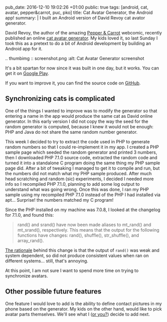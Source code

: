 pub_date: 2016-12-10 19:02:26 +01:00
public: true
tags: [android, cat, avatar, pepper&carrot, puc, pko]
title: Cat Avatar Generator, the Android app!
summary: |
    I built an Android version of David Revoy cat avator generator.

David Revoy, the author of the amazing [Pepper & Carrot][pac] webcomic, recently published an online [cat avatar generator][cag]. My kids loved it, so last Sunday I took this as a pretext to do a bit of Android development by building an Android app for it.

.. thumbimg :: screenshot.png
    :alt: Cat Avatar Generator screenshot

It's a bit spartan for now since it was built in one day, but it works. You can get it on [Google Play][gplay].

If you want to improve it, you can find the source code on [GitHub][gh].

## Synchronizing cats is complicated

One of the things I wanted to improve was to modify the generator so that entering a name in the app would produce the same cat as David online generator. In this early version I did not copy the way the seed for the random generator is computed, because I knew it would not be enough: PHP and Java do not share the same random number generator.

This week I decided to try to extract the code used in PHP to generate random numbers so that I could re-implement it in my app. I created a PHP sample page which seeded the random generator and printed 3 numbers, then I downloaded PHP 7.1.0 source code, extracted the random code and turned it into a standalone C program doing the same thing my PHP sample page did. After a bit of tweaking I managed to get it to compile and run, but the numbers did not match what my PHP sample produced. After much head scratching and random (sic) experiments, I decided I needed more info so I recompiled PHP 7.1.0, planning to add some log output to understand what was going wrong.  Once this was done, I ran my PHP sample using my recompiled PHP 7.1.0 instead of the PHP I had installed via apt... Surprise! the numbers matched my C program!

Since the PHP installed on my machine was 7.0.8, I looked at the changelog for 7.1.0, and found this:

> rand() and srand() have now been made aliases to mt_rand() and mt_srand(), respectively. This means that the output for the following functions have changes: rand(), shuffle(), str_shuffle(), and array_rand().

[The rationale][rationale] behind this change is that the output of `rand()` was weak and system dependent, so did not produce consistent values when ran on different systems... still, that's annoying.

[rationale]: https://wiki.php.net/rfc/rng_fixes

At this point, I am not sure I want to spend more time on trying to synchronize avatars.

## Other possible future features

One feature I would love to add is the ability to define contact pictures in my phone based on the generator. My kids on the other hand, would like to pick avatar parts themselves. We'll see what I ([or you?][gh]) decide to add next.

[pac]: http://peppercarrot.com
[cag]: http://peppercarrot.com/extras/html/2016_cat-generator/index.php?seed=Linux
[gplay]: https://play.google.com/store/apps/details?id=com.agateau.catgenerator
[gh]: https://github.com/agateau/cat-avatar-generator-app

